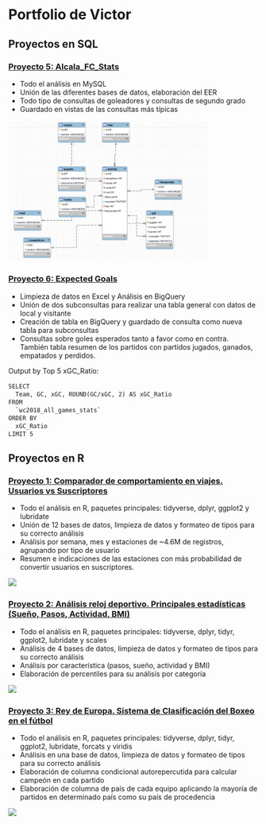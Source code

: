 # Portfolio de Victor

## Proyectos en SQL
### [Proyecto 5: Alcala_FC_Stats](https://github.com/vmcapilla/Project-5_Alcala_FC_Stats)
- Todo el análisis en MySQL
- Unión de las diferentes bases de datos, elaboración del EER
- Todo tipo de consultas de goleadores y consultas de segundo grado
- Guardado en vistas de las consultas más típicas

<img src="https://github.com/vmcapilla/Project-5_Alcala_FC_Stats/blob/main/EER_diagram_alcala.png" width="400"/>

### [Proyecto 6: Expected Goals](https://github.com/vmcapilla/Project-6_Expected_Goals)
- Limpieza de datos en Excel y Análisis en BigQuery
- Unión de dos subconsultas para realizar una tabla general con datos de local y visitante
- Creación de tabla en BigQuery y guardado de consulta como nueva tabla para subconsultas
- Consultas sobre goles esperados tanto a favor como en contra. También tabla resumen de los partidos con partidos jugados, ganados, empatados y perdidos.

Output by Top 5 xGC_Ratio:
```
SELECT 
  Team, GC, xGC, ROUND(GC/xGC, 2) AS xGC_Ratio
FROM
  `wc2018_all_games_stats` 
ORDER BY
  xGC_Ratio
LIMIT 5
```

## Proyectos en R
### [Proyecto 1: Comparador de comportamiento en viajes. Usuarios vs Suscriptores](https://github.com/vmcapilla/Proyecto-1_Divvy_Analysis_R)
- Todo el análisis en R, paquetes principales: tidyverse, dplyr, ggplot2 y lubridate
- Unión de 12 bases de datos, limpieza de datos y formateo de tipos para su correcto análisis
- Análisis por semana, mes y estaciones de ~4.6M de registros, agrupando por tipo de usuario
- Resumen e indicaciones de las estaciones con más probabilidad de convertir usuarios en suscriptores.

<img src="https://github.com/vmcapilla/Proyecto-1_Divvy_Analysis_R/blob/2fea71dbba95febbb19b16ff91a525e364cb64a4/imagenes/trips_density_users.png" width="400"/>

### [Proyecto 2: Análisis reloj deportivo. Principales estadísticas (Sueño, Pasos, Actividad, BMI)](https://github.com/vmcapilla/Proyecto-2_Bellabeat_Analysis_R)
- Todo el análisis en R, paquetes principales: tidyverse, dplyr, tidyr, ggplot2, lubridate y scales
- Análisis de 4 bases de datos, limpieza de datos y formateo de tipos para su correcto análisis
- Análisis por característica (pasos, sueño, actividad y BMI)
- Elaboración de percentiles para su análisis por categoría

<img src="https://github.com/vmcapilla/Proyecto-2_Bellabeat_Analysis_R/blob/8c81de0755aae0946d85937c3990bd6e33612971/imagenes/activity_by_BMI.png" width="400"/>

### [Proyecto 3: Rey de Europa. Sistema de Clasificación del Boxeo en el fútbol](https://github.com/vmcapilla/Proyecto-3_European_King_R)
- Todo el análisis en R, paquetes principales: tidyverse, dplyr, tidyr, ggplot2, lubridate, forcats y viridis
- Análisis en una base de datos, limpieza de datos y formateo de tipos para su correcto análisis
- Elaboración de columna condicional autorepercutida para calcular campeón en cada partido
- Elaboración de columna de país de cada equipo aplicando la mayoría de partidos en determinado país como su país de procedencia

<img src="https://github.com/vmcapilla/Proyecto-3_European_King_R/blob/807f4fe87aedf983a9aa8f4ea497dbf2f6c6cc36/imagenes/mas_partidos_rey.png" width="400"/>
